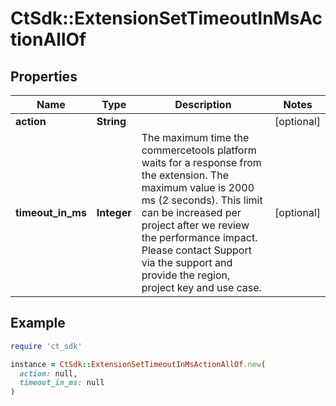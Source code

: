 # CtSdk::ExtensionSetTimeoutInMsActionAllOf

## Properties

| Name | Type | Description | Notes |
| ---- | ---- | ----------- | ----- |
| **action** | **String** |  | [optional] |
| **timeout_in_ms** | **Integer** | The maximum time the commercetools platform waits for a response from the extension. The maximum value is 2000 ms (2 seconds). This limit can be increased per project after we review the performance impact. Please contact Support via the support and provide the region, project key and use case. | [optional] |

## Example

```ruby
require 'ct_sdk'

instance = CtSdk::ExtensionSetTimeoutInMsActionAllOf.new(
  action: null,
  timeout_in_ms: null
)
```

